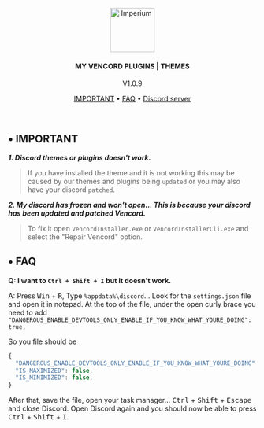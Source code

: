 <p align="center">
	<a href="https://discord.gg/sH5Mh2XfPC"><img src=".assets/icon.ico" alt="Imperium" height="90" /></a>
</p>

<h4 align="center">MY VENCORD PLUGINS | THEMES</h4>
<p align="center">
	V1.0.9
</p>

<p align="center">
  <a href="#-important">IMPORTANT</a> •
	<a href="#-faq">FAQ</a> •
	<a href="https://discord.gg/sH5Mh2XfPC">Discord server</a>
</p>
<br/>

## • IMPORTANT

**_1. Discord themes or plugins doesn't work._**
> If you have installed the theme and it is not working this may be caused by our themes and plugins being `updated` or you may also have your discord `patched`.

**_2. My discord has frozen and won't open... This is because your discord has been updated and patched Vencord._**
> To fix it open `VencordInstaller.exe` or `VencordInstallerCli.exe` and select the "Repair Vencord" option.


## • FAQ

**Q: I want to `Ctrl + Shift + I` but it doesn't work.**

A: Press <kbd>Win</kbd> + <kbd>R</kbd>, Type `%appdata%\discord`... Look for the `settings.json` file and open it in notepad.
At the top of the file, under the open curly brace you need to add `"DANGEROUS_ENABLE_DEVTOOLS_ONLY_ENABLE_IF_YOU_KNOW_WHAT_YOURE_DOING": true,`

So you file should be

```js
{
  "DANGEROUS_ENABLE_DEVTOOLS_ONLY_ENABLE_IF_YOU_KNOW_WHAT_YOURE_DOING": true,
  "IS_MAXIMIZED": false,
  "IS_MINIMIZED": false,
}
```

After that, save the file, open your task manager... <kbd>Ctrl</kbd> + <kbd>Shift</kbd> + <kbd>Escape</kbd> and close Discord.
Open Discord again and you should now be able to press <kbd>Ctrl</kbd> + <kbd>Shift</kbd> + <kbd>I</kbd>.
